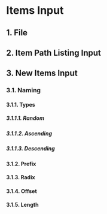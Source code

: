 # Items Input

## 1. File

## 2. Item Path Listing Input

## 3. New Items Input

### 3.1. Naming

#### 3.1.1. Types

##### 3.1.1.1. Random

##### 3.1.1.2. Ascending

##### 3.1.1.3. Descending

#### 3.1.2. Prefix

#### 3.1.3. Radix

#### 3.1.4. Offset

#### 3.1.5. Length
